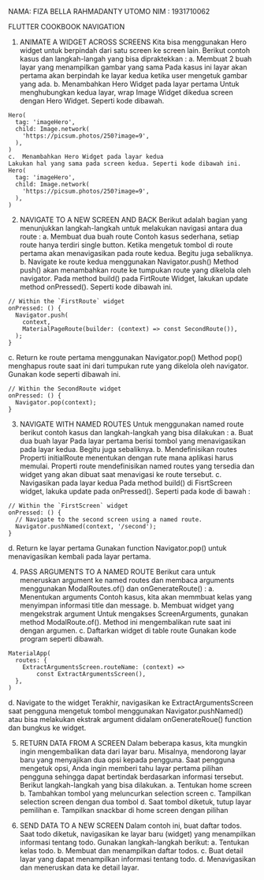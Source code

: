 NAMA: FIZA BELLA RAHMADANTY UTOMO
NIM	: 1931710062

FLUTTER COOKBOOK NAVIGATION

1.	ANIMATE A WIDGET ACROSS SCREENS
Kita bisa menggunakan Hero widget untuk berpindah dari satu screen ke screen lain. Berikut contoh kasus dan langkah-langah yang bisa dipraktekkan :
a.	Membuat 2 buah layar yang menampilkan gambar yang sama
Pada kasus ini layar akan pertama akan berpindah ke layar kedua ketika user mengetuk gambar yang ada. 
b.	Menambahkan Hero Widget pada layar pertama
Untuk menghubungkan kedua layar, wrap Image Widget dikedua screen dengan Hero Widget. Seperti kode dibawah.
```
Hero(
  tag: 'imageHero',
  child: Image.network(
    'https://picsum.photos/250?image=9',
  ),
)
c.	Menambahkan Hero Widget pada layar kedua
Lakukan hal yang sama pada screen kedua. Seperti kode dibawah ini.
Hero(
  tag: 'imageHero',
  child: Image.network(
    'https://picsum.photos/250?image=9',
  ),
)
```

2.	NAVIGATE TO A NEW SCREEN AND BACK
Berikut adalah bagian yang  menunjukkan langkah-langkah untuk melakukan navigasi antara dua route :
a.	Membuat dua buah route
Contoh kasus sederhana, setiap route hanya terdiri single button. Ketika mengetuk tombol di route pertama akan menavigasikan pada route kedua. Begitu juga sebaliknya.
b.	Navigate ke route kedua menggunakan Navigator.push()
Method push() akan menambahkan route ke tumpukan route yang dikelola oleh navigator. Pada method build() pada FirtRoute Widget, lakukan update method onPressed(). Seperti kode dibawah ini.
```
// Within the `FirstRoute` widget
onPressed: () {
  Navigator.push(
    context,
    MaterialPageRoute(builder: (context) => const SecondRoute()),
  );
}
```

c.	Return ke route pertama menggunakan Navigator.pop()
Method pop() menghapus route saat ini dari tumpukan rute yang dikelola oleh navigator. Gunakan kode seperti dibawah ini.
```
// Within the SecondRoute widget
onPressed: () {
  Navigator.pop(context);
}
```

3.	NAVIGATE WITH NAMED ROUTES
Untuk menggunakan named route berikut contoh kasus dan langkah-langkah yang bisa dilakukan :
a.	Buat dua buah layar
Pada layar pertama berisi tombol yang menavigasikan pada layar kedua. Begitu juga sebaliknya.
b.	Mendefinisikan routes
Properti initialRoute menentukan dengan rute mana aplikasi harus memulai. Properti route mendefinisikan named routes yang tersedia dan widget yang akan dibuat saat menavigasi ke route tersebut.
c.	Navigasikan pada layar kedua
Pada method build() di FisrtScreen widget, lakuka  update pada onPressed(). Seperti pada kode di bawah :
```
// Within the `FirstScreen` widget
onPressed: () {
  // Navigate to the second screen using a named route.
  Navigator.pushNamed(context, '/second');
}
```

d.	Return ke layar pertama
Gunakan function Navigator.pop() untuk menavigasikan kembali pada layar pertama.

4.	PASS ARGUMENTS TO A NAMED ROUTE
Berikut cara untuk meneruskan argument ke named routes dan membaca arguments menggunakan ModalRoutes.of() dan onGenerateRoute() :
a.	Menentukan arguments
Contoh kasus, kita akan memmbuat kelas yang menyimpan informasi title dan message.
b.	Membuat widget yang mengekstrak argument
Untuk mengakses ScreenArguments, gunakan method ModalRoute.of(). Method ini mengembalikan rute saat ini dengan argumen.
c.	Daftarkan widget di table route
Gunakan kode program seperti dibawah.
```
MaterialApp(
  routes: {
    ExtractArgumentsScreen.routeName: (context) =>
        const ExtractArgumentsScreen(),
  },
)
```

d.	Navigate to the widget
Terakhir, navigasikan ke ExtractArgumentsScreen saat pengguna mengetuk tombol menggunakan Navigator.pushNamed() atau bisa melakukan ekstrak argument didalam onGenerateRoue() function dan bungkus ke widget.

5.	RETURN DATA FROM A SCREEN
Dalam beberapa kasus, kita mungkin ingin mengembalikan data dari layar baru. Misalnya, mendorong layar baru yang menyajikan dua opsi kepada pengguna. Saat pengguna mengetuk opsi, Anda ingin memberi tahu layar pertama pilihan pengguna sehingga dapat bertindak berdasarkan informasi tersebut. Berikut langkah-langkah yang bisa dilakukan.
a.	Tentukan home screen
b.	Tambahkan tombol yang meluncurkan selection screen
c.	Tampilkan selection screen dengan dua tombol
d.	Saat tombol diketuk, tutup layar pemilihan
e.	Tampilkan snackbar di home screen dengan pilihan

6.	SEND DATA TO A NEW SCREEN
Dalam contoh ini, buat daftar todos. Saat todo diketuk, navigasikan ke layar baru (widget) yang menampilkan informasi tentang todo. Gunakan langkah-langkah berikut:
a.	Tentukan kelas todo.
b.	Membuat dan menampilkan daftar todos.
c.	Buat detail layar yang dapat menampilkan informasi tentang todo.
d.	Menavigasikan dan meneruskan data ke detail layar.








